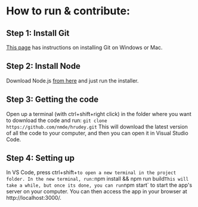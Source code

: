 # How to run & contribute:

## Step 1: Install Git
[This page](https://git-scm.com/book/en/v2/Getting-Started-Installing-Git) has instructions on installing Git on Windows or Mac.

## Step 2: Install Node
Download Node.js [from here](https://nodejs.org/en/download/) and just run the installer.

## Step 3: Getting the code
Open up a terminal (with ctrl+shift+right click) in the folder where you want to download the code and run:
`git clone https://github.com/nmde/hrudey.git`
This will download the latest version of all the code to your computer, and then you can open it in Visual Studio Code.

## Step 4: Setting up
In VS Code, press ctrl+shift+` to open a new terminal in the project folder. In the new terminal, run:
`npm install && npm run build`
This will take a while, but once its done, you can run `npm start` to start the app's server on your computer. You can then access the app in your browser at http://localhost:3000/.